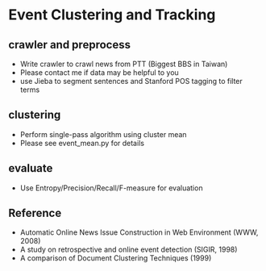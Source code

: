 # Event Clustering and Tracking

## crawler and preprocess
* Write crawler to crawl news from PTT (Biggest BBS in Taiwan)
* Please contact me if data may be helpful to you
* use Jieba to segment sentences and Stanford POS tagging to filter terms

## clustering
* Perform single-pass algorithm using cluster mean
* Please see event_mean.py for details

## evaluate
* Use Entropy/Precision/Recall/F-measure for evaluation

## Reference
* Automatic Online News Issue Construction in Web Environment (WWW, 2008)
* A study on retrospective and online event detection (SIGIR, 1998)
* A comparison of Document Clustering Techniques (1999)
